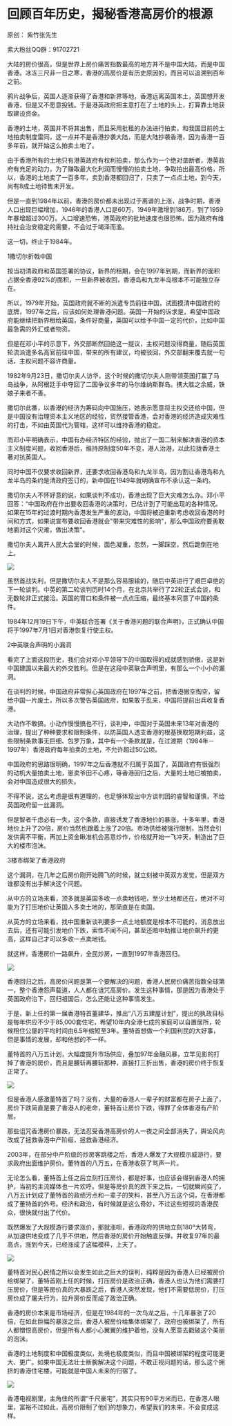# 回顾百年历史，揭秘香港高房价的根源

原创： 紫竹张先生

紫大粉丝QQ群：91702721

大陆的房价很高，但是世界上房价痛苦指数最高的地方并不是中国大陆，而是中国香港。冰冻三尺非一日之寒，香港的高房价是有历史原因的，而且可以追溯到百年之前。

鸦片战争后，英国人逐渐获得了香港和新界等地，香港远离英国本土，英国想开发香港，但是又不愿意投钱。于是港英政府把主意打在了土地的头上，打算靠土地获取建设资金。

香港的土地，英国并不将其出售，而且采用批租的办法进行拍卖，和我国目前的土地拍卖制度雷同，这一点并不是香港抄袭大陆，而是大陆抄袭香港，因为香港一百多年前，就开始这么拍卖土地了。

由于香港所有的土地只有港英政府有权利拍卖，那么作为一个绝对垄断者，港英政府有充足的动力，为了赚取最大化利润而慢慢的拍卖土地，争取拍出最高价格，所以，香港的土地卖了一百多年，卖到香港都回归了，只卖了一点点土地，到今天，尚有8成土地待售未开发。

但是一直到1984年以前，香港的房价都未出现过于离谱的上涨，战争时期，香港人口出现巨幅增加，1946年的香港人口是60万，1949年激增到186万，到了1959年暴增超过300万。人口增速恐怖，港英政府的批地速度也很恐怖，因为政府有维持社会治安稳定的需要，不会过于竭泽而渔。

这一切，终止于1984年。

1撒切尔折戟中国

按当初清政府和英国签署的协议，新界的租期，会在1997年到期，而新界的面积占据全香港92%的面积，一旦新界被收回，香港岛和九龙半岛根本不可能独立存在。

所以，1979年开始，英国政府就不断的派遣专员前往中国，试图摸清中国政府的底牌，1997年之后，应该如何处理香港问题。英国一开始的诉求是，希望中国政府能继续把新界租给英国，条件好商量，英国可以给予中国一定的代价，比如中国最急需的外汇或者物资。

但是在邓小平的示意下，外交部断然回绝这一提议，主权问题没得商量，随后英国轮流派遣多名高官前往中国，带来的所有建议，均被驳回，外交部翻来覆去就一句话，主权问题不容许商量。

1982年9月23日，撒切尔夫人访华，这个时候的撒切尔夫人刚带领英国打赢了马岛战争，从阿根廷手中夺回了二国争议多年的马尔维纳斯群岛。携大胜之余威，铁娘子来者不善。

撒切尔此番，以香港的经济为筹码向中国施压，她表示愿意将主权交还给中国，但是中国没有治理资本主义地区的经验，贸然接管香港，会对香港的经济造成灾难性的打击，不如由英国代为管辖，这样可以维持香港的稳定。

而邓小平明确表示，中国有办经济特区的经验，抛出了一国二制来解决香港的资本主义制度问题，收回香港后，维持原制度50年不变，港人治港，以此拉拢香港土著对抗英国人。

同时中国不仅要求收回新界，还要求收回香港岛和九龙半岛，因为割让香港岛和九龙半岛的条约是清政府签订的，新中国在1949年就明确宣布不承认这一条约。

撒切尔夫人不怀好意的说，如果谈判不成功，香港出现了巨大灾难怎么办。邓小平回答：“中国政府在作出要收回香港的决策时，已估计到了可能出现的各种情况。如果在15年的过渡时期内香港发生严重的波动，中国将被迫重新考虑收回香港的时间和方式，如果说宣布要收回香港就会"带来灾难性的影响"，那么中国政府要勇敢地面对这个灾难，做出决策”。

撒切尔夫人离开人民大会堂的时候，面色凝重，忽然，一脚踩空，然后跪倒在地上。  


![](https://upload-images.jianshu.io/upload_images/14971513-ef9005250cc28362?imageMogr2/auto-orient/strip%7CimageView2/2/w/1240)

虽然首战失利，但是撒切尔夫人不是那么容易服输的，随后中英进行了艰巨卓绝的下一轮谈判。中英的第二轮谈判历时14个月，在北京共举行了22轮正式会谈，和无数轮非正式接洽。英国的胃口和条件被一点点压缩，最终基本同意了中国的条件。

1984年12月19日下午，中英联合签署《关于香港问题的联合声明》，正式确认中国将于1997年7月1日对香港恢复行使主权。

2中英联合声明的小漏洞

看完了上面这段历史，我们会对邓小平领导下的中国取得的成就感到骄傲，这是新中国建国以来最大的外交胜利。但是在这段中英联合声明里，有那么一个小小的漏洞。

在谈判的时候，中国政府非常担心英国政府在1997年之前，把香港搬空掏空，留给中国一片废土，所以多次警告英国政府，如果敢于乱来，中国将提前出兵收复香港。

大动作不敢搞，小动作慢慢搞也不行，谈判中，中国对于英国未来13年对香港的治理，提出了种种要求和限制条件，以防英国人透支香港的根基换取短期利益，这些限制条款事无巨细、包罗万象，其中有一个条款就是，在过渡期（1984年－1997年）香港政府每年拍卖的土地，不允许超过50公顷。

中国政府的思路很明确，1997年之后香港就不归属于英国了，英国政府有很强烈的动机大量拍卖土地，崽卖爷田不心疼，等香港回归之后，大量的土地已被拍卖，会对中国造成很大的损失。

不得不说，这么考虑是很有道理的，也足够体现出中方谈判团的睿智和谨慎，不给英国政府留一丝漏洞。

但是智者千虑必有一失，这个条款，直接诱发了香港地价的暴涨，十多年里，香港地价上升了20倍，房价当然也跟着上涨了20倍。市场供给被强行限制，当然会引发供需不平衡，再加上资金瞅准机会恶意炒作，价格就开始一飞冲天，制造出了巨大的楼市泡沫。

3楼市绑架了香港政府

这个漏洞，在几年之后房价刚开始腾飞的时候，就立刻被中英双方发觉，但是双方谁都没有出手解决这个问题。

从中方的立场来看，顶多就是英国多收一点卖地钱吧，至少土地都还在，绝对不可能为了打压地价让英国人多卖土地的，那简直是在卖国。

从英方的立场来看，找中国重新谈判要多一点土地额度是根本不可能的，消息放出去后，还有可能引发地价下跌，索性不闻不问，甚至还暗中助推让地价飙升的更高，这样自己才可以多收一点卖地钱。

就这样，香港房价一路飙升，全民炒房，一直到1997年香港回归。  


![](https://upload-images.jianshu.io/upload_images/14971513-dfdeb4dc1740e8ab?imageMogr2/auto-orient/strip%7CimageView2/2/w/1240)

香港回归之后，高房价问题是第一个要解决的问题，香港人民房价痛苦指数全球第一，整个香港怨声载道，人人都在诅咒高房价。发生这种事情，那是因为香港处于英国政府治下，回归祖国后，怎么还能让这种事情发生。

于是，新上任的第一届香港特首董建华，推出“八万五建屋计划”，提出的执政目标是每年供应不少于85,000套住宅，希望10年内全港七成的家庭可以自置居所，轮候租住公屋的平均时间由6.5年缩短至3年。董特首想做一个利国利民的大好事，但是事情的发展，却和他想的不一样。

董特首的八万五计划，大幅度提升市场供应，叠加97年金融风暴，立竿见影的打掉了香港的房价，而且是腰斩再腰斩那种，直接打三折出售，香港的房价终于恢复正常了。  


![](https://upload-images.jianshu.io/upload_images/14971513-8a3ae6d0e0bb4da7?imageMogr2/auto-orient/strip%7CimageView2/2/w/1240)

但是香港人感激董特首了吗？没有，大量的香港人一辈子的财富都在房子上面了，房价下跌简直是要了香港人的老命，董特首让房价下跌，得罪了全体香港有产阶层。

那些诅咒香港房价暴跌，无法忍受香港高房价的人一夜之间全部消失了，舆论风向改成了拯救香港中产阶级，拯救香港经济。

2003年，在部分中产阶级的炒房客跳楼之后，香港人爆发了大规模示威游行，要求政府出面维护房价。董特首的八万五，在香港收获了骂声一片。

无论怎么看，董特首上任之后立刻打压房价，都是好事，也应该会得到香港人的拥护，当初的主流媒体也一片欢呼。但是等房价真的跌下来之后，一切就瞬间变了，八万五计划成了董特首的政绩污点和一辈子的笑料，甚至八万五这个词，在香港都成了董特首的外号。经济和政治，有时候就是这么奇妙，不过这些短视的香港民众，很快就付出了代价。

既然爆发了大规模游行要求涨价，那就涨呗，香港政府的供地立刻180°大转弯，从加速供地变成了几乎不供地，然后香港的房价开始触底反弹，并收复97年的最高点，涨到今天，已经涨成了这幅模样，上天了。  


![](https://upload-images.jianshu.io/upload_images/14971513-2142f3e9786b53cf?imageMogr2/auto-orient/strip%7CimageView2/2/w/1240)

董特首对民心民情之所以会发生如此之巨大的误判，纯粹是因为香港人已经被房价给绑架了，董特首刚上任的时候，打压房价是政治正确，香港人也认为他们需要打压房价，但是等房价真的大暴跌之后，香港人突然发现，他们不需要低房价，打压房价成了屠夫行为，拉升房价反而成了政治正确。

香港的房价本来是市场经济，但是在1984年的一次乌龙之后，十几年暴涨了20倍，在如此巨幅的暴涨之后，香港人被房价给集体绑架了，政府也被绑架了，所有人都憎恨高房价，但是所有人都小心翼翼的维护着他，没有人愿意去戳破这个美丽的泡沫。

香港的土地制度和中国极度类似，处境也极度类似，而且中国被绑架的程度可能更大、更广。如果中国无法壮士断腕解决这个问题，不敢正视问题的话，那么这个拥挤的香港住宅楼，可能就是中国人未来的归宿了。  


![](https://upload-images.jianshu.io/upload_images/14971513-801bcbbd6ee16e29?imageMogr2/auto-orient/strip%7CimageView2/2/w/1240)

香港电视剧里，主角住的所谓“千尺豪宅”，其实只有90平方米而已，在香港人眼里，富裕不过如此，高房价限制了他们的想象力，希望我们的未来，不会变成这样。

